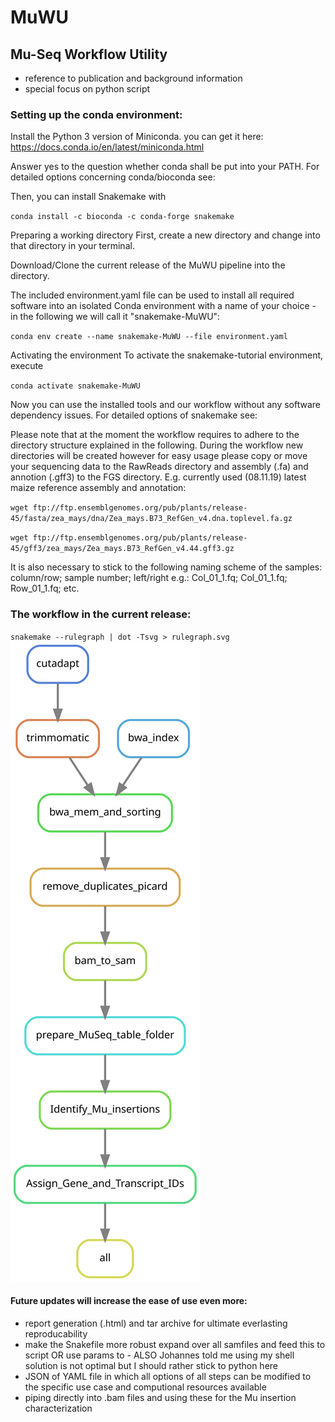 # MuWU
## Mu-Seq Workflow Utility 

- reference to publication and background information 
- special focus on python script

### Setting up the conda environment: 
Install the Python 3 version of Miniconda.
you can get it here: https://docs.conda.io/en/latest/miniconda.html

Answer yes to the question whether conda shall be put into your PATH.
For detailed options concerning conda/bioconda see:

Then, you can install Snakemake with

`conda install -c bioconda -c conda-forge snakemake`

Preparing a working directory
First, create a new directory and change into that directory in your terminal.

Download/Clone the current release of the MuWU pipeline into the directory.

The included environment.yaml file can be used to install all required software into an isolated Conda environment with a name of your choice - in the following we will call it "snakemake-MuWU":

`conda env create --name snakemake-MuWU --file environment.yaml`

Activating the environment
To activate the snakemake-tutorial environment, execute

`conda activate snakemake-MuWU`

Now you can use the installed tools and our workflow without any software dependency issues.
For detailed options of snakemake see: 

Please note that at the moment the workflow requires to adhere to the directory structure explained in the following.
During the workflow new directories will be created however for easy usage please copy or move your sequencing data to the RawReads directory and assembly (.fa) and annotion (.gff3) to the FGS directory.
E.g. currently used (08.11.19) latest maize reference assembly and annotation:

  `wget ftp://ftp.ensemblgenomes.org/pub/plants/release-45/fasta/zea_mays/dna/Zea_mays.B73_RefGen_v4.dna.toplevel.fa.gz`
  
  `wget ftp://ftp.ensemblgenomes.org/pub/plants/release-45/gff3/zea_mays/Zea_mays.B73_RefGen_v4.44.gff3.gz`


It is also necessary to stick to the following naming scheme of the samples:
column/row; sample number; left/right
e.g.:
Col_01_1.fq; 
Col_01_1.fq; 
Row_01_1.fq; 
etc. 


### The workflow in the current release:
`snakemake --rulegraph | dot -Tsvg > rulegraph.svg`
![Alt text](./rulegraph.svg)


#### Future updates will increase the ease of use even more:
- report generation (.html) and tar archive for ultimate everlasting reproducability
- make the Snakefile more robust expand over all samfiles and feed this to script OR use params to - ALSO Johannes told me using my shell solution is not optimal but I should rather stick to python here
- JSON of YAML file in which all options of all steps can be modified to the specific use case and computional resources available
- piping directly into .bam files and using these for the Mu insertion characterization
